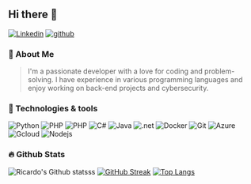 ## Hi there 👋
[![Linkedin](https://img.shields.io/badge/LinkedIn-2967b3?style=for-the-badge&logo=linkedin&logoColor=white)](https://www.linkedin.com/in/ricardomiss) [![github](https://img.shields.io/badge/GitHub-000000?style=for-the-badge&logo=GitHub&logoColor=white)](https://github.com/ricardomiss)

### 🚀 About Me

> I'm a passionate developer with a love for coding and problem-solving. I have experience in various programming languages and enjoy working on back-end projects and cybersecurity.

### 🔧 Technologies & tools

![Python](https://img.shields.io/badge/Python-gray?logo=python) ![PHP](https://img.shields.io/badge/PHP-grey?logo=PHP) ![PHP](https://img.shields.io/badge/JavaScript-grey?logo=javascript) ![C#](https://img.shields.io/badge/C_Sharp-grey?logo=C) ![Java](https://img.shields.io/badge/Java-grey?)
![.net](https://img.shields.io/badge/.NET-512BD4?logo=dotnet)
![Docker](https://img.shields.io/badge/Docker-grey?logo=docker) ![Git](https://img.shields.io/badge/Git-grey?logo=git) ![Azure](https://img.shields.io/badge/Microsoft_Azure-grey?logo=icloud) ![Gcloud](https://img.shields.io/badge/Google_Cloud-grey?logo=googlecloud) ![Nodejs](https://img.shields.io/badge/NodeJS-grey?logo=nodedotjs)

### 🔥 Github Stats
![Ricardo's Github statsss](https://github-readme-stats.vercel.app/api?username=ricardomiss&show_icons=true&theme=radical) [![GitHub Streak](https://streak-stats.demolab.com?user=ricardomiss&theme=dark&border_radius=25&exclude_days=Sun)](https://git.io/streak-stats) [![Top Langs](https://github-readme-stats.vercel.app/api/top-langs/?username=ricardomiss&layout=compact&theme=vision-friendly-dark)](https://github.com/anuraghazra/github-readme-stats)
